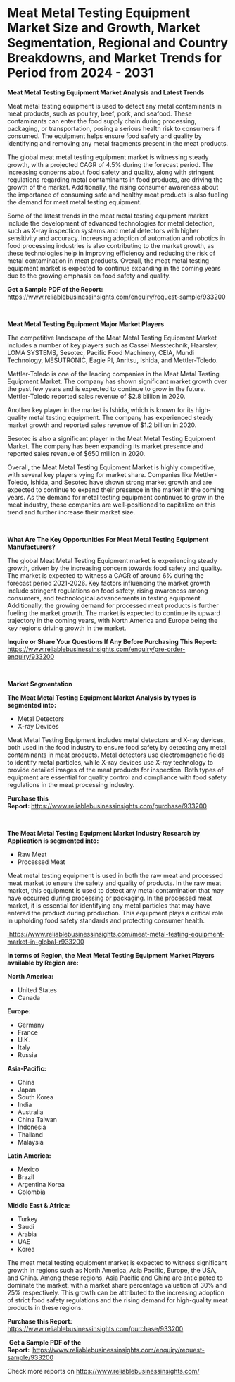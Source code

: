 <p><h1>Meat Metal Testing Equipment Market Size and Growth, Market Segmentation, Regional and Country Breakdowns, and Market Trends for Period from 2024 -  2031</h1></p><p><strong>Meat Metal Testing Equipment Market Analysis and Latest Trends</strong></p>
<p><p>Meat metal testing equipment is used to detect any metal contaminants in meat products, such as poultry, beef, pork, and seafood. These contaminants can enter the food supply chain during processing, packaging, or transportation, posing a serious health risk to consumers if consumed. The equipment helps ensure food safety and quality by identifying and removing any metal fragments present in the meat products.</p><p>The global meat metal testing equipment market is witnessing steady growth, with a projected CAGR of 4.5% during the forecast period. The increasing concerns about food safety and quality, along with stringent regulations regarding metal contaminants in food products, are driving the growth of the market. Additionally, the rising consumer awareness about the importance of consuming safe and healthy meat products is also fueling the demand for meat metal testing equipment.</p><p>Some of the latest trends in the meat metal testing equipment market include the development of advanced technologies for metal detection, such as X-ray inspection systems and metal detectors with higher sensitivity and accuracy. Increasing adoption of automation and robotics in food processing industries is also contributing to the market growth, as these technologies help in improving efficiency and reducing the risk of metal contamination in meat products. Overall, the meat metal testing equipment market is expected to continue expanding in the coming years due to the growing emphasis on food safety and quality.</p></p>
<p><strong>Get a Sample PDF of the Report:&nbsp;</strong> <a href="https://www.reliablebusinessinsights.com/enquiry/request-sample/933200">https://www.reliablebusinessinsights.com/enquiry/request-sample/933200</a></p>
<p>&nbsp;</p>
<p><strong>Meat Metal Testing Equipment Major Market Players</strong></p>
<p><p>The competitive landscape of the Meat Metal Testing Equipment Market includes a number of key players such as Cassel Messtechnik, Haarslev, LOMA SYSTEMS, Sesotec, Pacific Food Machinery, CEIA, Mundi Technology, MESUTRONIC, Eagle PI, Anritsu, Ishida, and Mettler-Toledo.</p><p>Mettler-Toledo is one of the leading companies in the Meat Metal Testing Equipment Market. The company has shown significant market growth over the past few years and is expected to continue to grow in the future. Mettler-Toledo reported sales revenue of $2.8 billion in 2020.</p><p>Another key player in the market is Ishida, which is known for its high-quality metal testing equipment. The company has experienced steady market growth and reported sales revenue of $1.2 billion in 2020.</p><p>Sesotec is also a significant player in the Meat Metal Testing Equipment Market. The company has been expanding its market presence and reported sales revenue of $650 million in 2020.</p><p>Overall, the Meat Metal Testing Equipment Market is highly competitive, with several key players vying for market share. Companies like Mettler-Toledo, Ishida, and Sesotec have shown strong market growth and are expected to continue to expand their presence in the market in the coming years. As the demand for metal testing equipment continues to grow in the meat industry, these companies are well-positioned to capitalize on this trend and further increase their market size.</p></p>
<p>&nbsp;</p>
<p><strong>What Are The Key Opportunities For Meat Metal Testing Equipment Manufacturers?</strong></p>
<p><p>The global Meat Metal Testing Equipment market is experiencing steady growth, driven by the increasing concern towards food safety and quality. The market is expected to witness a CAGR of around 6% during the forecast period 2021-2026. Key factors influencing the market growth include stringent regulations on food safety, rising awareness among consumers, and technological advancements in testing equipment. Additionally, the growing demand for processed meat products is further fueling the market growth. The market is expected to continue its upward trajectory in the coming years, with North America and Europe being the key regions driving growth in the market.</p></p>
<p><strong>Inquire or Share Your Questions If Any Before Purchasing This Report:</strong> <a href="https://www.reliablebusinessinsights.com/enquiry/pre-order-enquiry/933200">https://www.reliablebusinessinsights.com/enquiry/pre-order-enquiry/933200</a></p>
<p>&nbsp;</p>
<p><strong>Market Segmentation</strong></p>
<p><strong>The Meat Metal Testing Equipment Market Analysis by types is segmented into:</strong></p>
<p><ul><li>Metal Detectors</li><li>X-ray Devices</li></ul></p>
<p><p>Meat Metal Testing Equipment includes metal detectors and X-ray devices, both used in the food industry to ensure food safety by detecting any metal contaminants in meat products. Metal detectors use electromagnetic fields to identify metal particles, while X-ray devices use X-ray technology to provide detailed images of the meat products for inspection. Both types of equipment are essential for quality control and compliance with food safety regulations in the meat processing industry.</p></p>
<p><strong>Purchase this Report:&nbsp;</strong><a href="https://www.reliablebusinessinsights.com/purchase/933200">https://www.reliablebusinessinsights.com/purchase/933200</a></p>
<p>&nbsp;</p>
<p><strong>The Meat Metal Testing Equipment Market Industry Research by Application is segmented into:</strong></p>
<p><ul><li>Raw Meat</li><li>Processed Meat</li></ul></p>
<p><p>Meat metal testing equipment is used in both the raw meat and processed meat market to ensure the safety and quality of products. In the raw meat market, this equipment is used to detect any metal contamination that may have occurred during processing or packaging. In the processed meat market, it is essential for identifying any metal particles that may have entered the product during production. This equipment plays a critical role in upholding food safety standards and protecting consumer health.</p></p>
<p><a href="https://www.reliablebusinessinsights.com/meat-metal-testing-equipment-market-in-global-r933200">&nbsp;https://www.reliablebusinessinsights.com/meat-metal-testing-equipment-market-in-global-r933200</a></p>
<p><strong>In terms of Region, the Meat Metal Testing Equipment Market Players available by Region are:</strong></p>
<p>
    <p> <strong> North America: </strong>
        <ul>
            <li>United States</li>
            <li>Canada</li>
        </ul>
        </p> 
    <p> <strong> Europe: </strong>
        <ul>
            <li>Germany</li>
            <li>France</li>
            <li>U.K.</li>
            <li>Italy</li>
            <li>Russia</li>
        </ul>
        </p> 
    <p> <strong> Asia-Pacific: </strong>
        <ul>
            <li>China</li>
            <li>Japan</li>
            <li>South Korea</li>
            <li>India</li>
            <li>Australia</li>
            <li>China Taiwan</li>
            <li>Indonesia</li>
            <li>Thailand</li>
            <li>Malaysia</li>
        </ul>
        </p> 
    <p> <strong> Latin America: </strong>
        <ul>
            <li>Mexico</li>
            <li>Brazil</li>
            <li>Argentina Korea</li>
            <li>Colombia</li>
        </ul>
        </p> 
    <p> <strong> Middle East & Africa: </strong>
        <ul>
            <li>Turkey</li>
            <li>Saudi</li>
            <li>Arabia</li>
            <li>UAE</li>
            <li>Korea</li>
        </ul>
    </p>
    </p>
<p><p>The meat metal testing equipment market is expected to witness significant growth in regions such as North America, Asia Pacific, Europe, the USA, and China. Among these regions, Asia Pacific and China are anticipated to dominate the market, with a market share percentage valuation of 30% and 25% respectively. This growth can be attributed to the increasing adoption of strict food safety regulations and the rising demand for high-quality meat products in these regions.</p></p>
<p><strong>Purchase this Report: </strong><a href="https://www.reliablebusinessinsights.com/purchase/933200">https://www.reliablebusinessinsights.com/purchase/933200</a></p>
<p>&nbsp;<strong>Get a Sample PDF of the Report:&nbsp;&nbsp;</strong><a href="https://www.reliablebusinessinsights.com/enquiry/request-sample/933200">https://www.reliablebusinessinsights.com/enquiry/request-sample/933200</a></p>
<p><strong></strong></p>
<p>Check more reports on <a href="https://www.reliablebusinessinsights.com/">https://www.reliablebusinessinsights.com/</a></p>